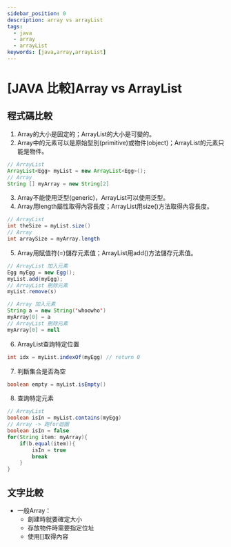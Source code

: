 ```yaml
---
sidebar_position: 0
description: array vs arrayList
tags:
  - java
  - array
  - arrayList
keywords: [java,array,arrayList]
---
```


# [JAVA 比較]Array vs ArrayList

## 程式碼比較
1. Array的大小是固定的；ArrayList的大小是可變的。
2. Array中的元素可以是原始型別(primitive)或物件(object)；ArrayList的元素只能是物件。
```java
// ArrayList
ArrayList<Egg> myList = new ArrayList<Egg>();
// Array
String [] myArray = new String[2]
```
3. Array不能使用泛型(generic)，ArrayList可以使用泛型。
4. Array用length屬性取得內容長度；ArrayList用size()方法取得內容長度。
```java
// ArrayList
int theSize = myList.size()
// Array
int arraySize = myArray.length
```
5. Array用賦值符(=)儲存元素值；ArrayList用add()方法儲存元素值。
```java
// ArrayList 加入元素
Egg myEgg = new Egg();
myList.add(myEgg);
// ArrayList 刪除元素
myList.remove(s)

// Array 加入元素
String a = new String('whoowho')
myArray[0] = a
// ArrayList 刪除元素
myArray[0] = null
```
6. ArrayList查詢特定位置
```java
int idx = myList.indexOf(myEgg) // return 0
```
7. 判斷集合是否為空
```java
boolean empty = myList.isEmpty()
```
8. 查詢特定元素
```java
// ArrayList
boolean isIn = myList.contains(myEgg)
// Array -> 跑for迴圈
boolean isIn = false
for(String item: myArray){
    if(b.equal(item)){
        isIn = true
        break
    }
}
```

## 文字比較
* 一般Array：
    * 創建時就要確定大小
    * 存放物件時需要指定位址
    * 使用[]取得內容
